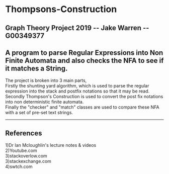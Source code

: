 # Thompsons-Construction
Graph Theory Project 2019 -- Jake Warren -- G00349377
--------------------------------------------
A program to parse Regular Expressions into Non Finite Automata and also checks the NFA to see if it matches a String.
--------------------------------------------

The project is broken into 3 main parts,  <br/>Firstly the shunting yard algorithm, which is used to parse the regular expression into 
the stack and postfix notations so that it may be read. <br/>Secondly Thompson's Construction is used to convert the post fix notations into 
non deterministic finite automata.  <br/>Finally the "checker" and "match" classes are used to compare these NFA with a set of pre-set text strings.

--------------------------------------------
References
--------------------------------------------
1)Dr Ian Mcloughlin's lecture notes & videos  
2)Youtube.com  
3)stackoverlow.com  
3)stackexchange.com  
4)swtch.com  
